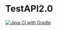 # TestAPI2.0
[![Java CI with Gradle](https://github.com/masserow/TestAPI2.0/actions/workflows/gradle.yml/badge.svg)](https://github.com/masserow/TestAPI2.0/actions/workflows/gradle.yml)
